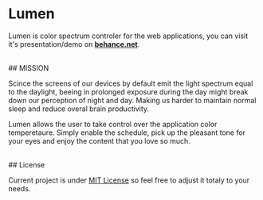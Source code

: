 # Lumen

Lumen is color spectrum controler for the web applications, you can visit it's presentation/demo on [**behance.net**](https://www.behance.net/gallery/44445855/Lumen-The-Widget-of-Light).

<br />
## MISSION

Scince the screens of our devices by default emit the light spectrum equal to the daylight, beeing in prolonged exposure during the day might break down our perception of night and day. Making us harder to maintain normal sleep and reduce overal brain productivity.

Lumen allows the user to take control over the application color temperetaure. Simply enable the schedule, pick up the pleasant tone for your eyes and enjoy the content that you love so much. 

<br>
## License

Current project is under [MIT License](https://opensource.org/licenses/MIT) so feel free to adjust it totaly to your needs. 


